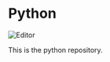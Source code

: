 # Python

![Editor](https://img.shields.io/badge/Editor-VS_Code-blue)

This is the python repository.
